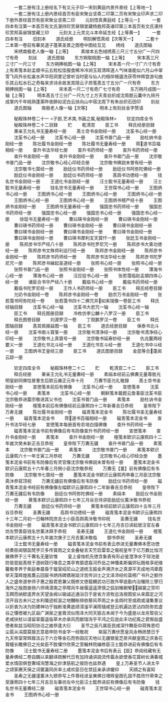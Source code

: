 <!-- { "loadSidebar": true } -->
　　一套二册有注上册经名下有又元子印一宋刻黄庭内景外景经【上等地一】
　　一套二册有注上册内景经首页有臣宋聚业坚斋二印第二页有宋聚业印声求二印下册外景经首页有臣宋聚业坚斋二印
　　元刻悟真黄庭经【上等元一】
　　一套四本有注第一本首页有文氏湛持珍赏昼锦堂藏杨敖邦英诸印第三本首页有文氏湛持珍赏邦英昼锦堂藏三印
　　元刻太上元灵北斗本命延生经【上等黄一】
　　一套四本有注
　　旧刻本
　　道氏经册
　　明刻解悟真经【次等天一】
　　二套十二本第一卷前有摹吴道子蓬莱圣景之图卷中图绘互见
　　绣线
　　道氏图轴
　　宋绣南极老人像一轴【上等】
　　素绫本五色绒绣髙三尺三寸五分广一尺四寸有奇
　　刻丝
　　道氏图轴
　　东方朔取桃图一轴【上等】
　　宋本髙三尺三寸广一尺三寸
　　东方朔捧桃图一轴【上等】
　　宋本髙一尺一寸广六寸有奇上有素笺本赵孟頫书云五粒松佳服食稀冷冷涧玉冩清晖道人气味谁能似六月山中翠雪飞风外长松畣水声华阳洞里记曾听当时密与仙人约相伴根邉洗茯苓仲辉尝游句曲乐其云松水石之奇每来求诗余故发其隠云子昂笺髙五寸五分广一尺有奇
　　东方朔捧桃图一轴【上等】
　　宋本髙一尺二寸有奇广七寸有奇
　　东万朔丹成图一轴【上等】
　　明本髙五寸三分广一尺九寸上方天青丝织成沈周题云囊中九转丹成掌内千年桃熟蓬莱昨夜醉如泥白云扶向山中宿沈周下有朱丝织石田印
　　刻丝
　　道氏图轴
　　南极老人像一轴【次等】
　　明本上有刻丝金字赞语

　　秘殿珠林卷二十一
<子部,艺术类,书画之属,秘殿珠林>
　　钦定四库全书
　　秘殿珠林卷二十二目録
　　贮
　　乾清宫
　　臣工书
　　释氏经册目録
　　果亲王允礼书无量寿经一册
　　髙士竒书金刚经一册
　　沈荃书心经一册
　　沈荃书心经一册
　　沈荃书心经一册
　　沈荃书普门品一册
　　励杜纳书金刚经一册
　　陈壮履书金刚经一册
　　陈壮履书无量寿经一册
　　蒋道书百福相经一册
　　查升书法华经七册
　　查升书药师经一册
　　查升书药师经一册
　　查升书金刚经一册
　　查升书金刚经一册
　　查升书普门品一册
　　沈宗敬书普门品一册
　　沈宗敬书心经心印经合册
　　沈宗敬书佛説未曽有经一册
　　沈宗敬书七寳经一册
　　励廷仪书药师经一册
　　励廷仪书阿弥陀佛经一册
　　励廷仪书金刚经一册
　　励廷仪书药师经一册
　　髙舆书功徳经一册
　　钱名世书金刚经一册
　　王道化书金刚经一册
　　汪士鋐书无量寿经一册
　　汪士鋐书无量寿经一册
　　钱名世书无量寿经一册
　　王世琛书心经一册
　　王图炳书心经一册
　　王图炳书心经一册
　　王图炳书心经一册
　　王图炳书心经一册
　　王图炳书心经一册
　　王图炳书心经一册
　　王图炳书楞严经十册
　　王图炳书金刚经一册
　　王图炳书无量寿经一册
　　强国忠书药师经一册
　　强国忠书药师经一册
　　强国忠书心经一册
　　强国忠书心经一册
　　强国忠书心经一册
　　徐珽书无量寿经一册
　　曹曰瑛书金刚经一册
　　曹曰瑛书金刚经一册
　　曹曰瑛书药师经一册
　　曹曰瑛书金刚经一册
　　曹曰瑛书金刚经一册
　　曹曰瑛书金刚经一册
　　曹曰瑛书金刚经一册
　　曹曰瑛书金刚经一册
　　曹曰瑛书金刚经一册
　　曹曰瑛书摩利支天寳忏一册
　　张廷玉书金刚经一册
　　陈邦彦书华严经八十册
　　陈邦彦书陀罗尼咒一册
　　陈邦彦书大乘功徳经一册
　　陈邦彦书文殊师利巡行经一册
　　陈邦彦书金刚经一册
　　陈邦彦书金刚经一册
　　陈邦彦书药师经一册
　　陈邦彦书法华经七册
　　陈邦彦书陀罗尼咒一册
　　陈邦彦书縁起圣道经一册
　　张照书心经一册
　　张照书心经一册
　　张照书普门品一册
　　张照书金刚经一册
　　张照书体性经一册
　　薄海书心经一册
　　薄海书心经一册
　　汪应铨书心经一册
　　张若霭临赵孟頫四体心经一册
　　诸臣合书华严经八十册
　　戴临书心经一册
　　戴临书药师经一册
　　戴临书陀罗尼经一册
　　王作人书药师经一册
　　臣工书
　　释氏经卷目録
　　允礽书金刚经一卷
　　陈邦彦书金刚经一卷
　　励宗万书金刚经一卷
　　张若霭书阿弥陀经一卷
　　张若霭书四十二佛咒并如来瑞像一卷臣工书
　　释氏经轴目録
　　沈荃书心经一轴
　　沈荃书大悲咒一轴
　　沈荃书心经一轴
　　臣工书
　　释氏图册目録
　　冷枚仿李公麟十八罗汉一册
　　臣工书
　　释氏图卷目録
　　刘源罗汉一卷
　　丁观鹏罗汉一卷
　　臣工书
　　释氏图轴目録
　　髙其佩揭益图一轴
　　臣工书
　　道氏经册目録
　　保泰书北斗经一册
　　沈荃书南斗寳箓一册
　　沈宗敬书清净经一册
　　沈宗敬书清净经心印经一册
　　沈宗敬书上真寳号一册
　　沈宗敬书延寿妙经一册
　　仇兆鳌两经要义一册
　　王道化书北斗经一册
　　王道化书东斗经一册
　　王道化书中斗经一册
　　王图炳书玊皇经三册
　　臣工书
　　道氏图册目録
　　金昆等合蓬阆云踪一册

　　钦定四库全书
　　秘殿珠林卷二十二
　　贮
　　乾清宫二十二
　　臣工书
　　释氏经册
　　果亲王允礼书无量夀经一册
　　素绢本经前云佛夀无量尊胜光明皇龄同佛怙冒羣生后欵云雍正元年十月
　　万夀节臣允礼敬録
　　髙士竒书金刚经一册
　　宣徳笺本前后有佛像
　　沈荃书心经一册
　　宣徳笺本
　　沈荃书心经一册
　　素笺本
　　沈荃书心经一册
　　朝鲜笺本籖题云詹事臣沈荃书臣沈宗敬恭进葢宗敬进其父书也
　　沈荃书普门品一册
　　素笺本
　　励杜讷书金刚经一册
　　檀笺本前后有佛像经前云康熈四十二年新春吉日恭祝
　　皇帝陛下万寿无疆
　　陈壮履书金刚经一册
　　磁青笺本泥金书
　　陈壮履书圣无量寿经一册
　　磁青笺本泥金书
　　蒋道书百福相经一册
　　磁青笺本泥金书
　　查升书法华经七册
　　宣徳笺本每册首有俞培白描佛像
　　查升书药师经一册
　　磁青笺本泥金书前有佛像后有韦防像查升书药师经一册
　　宣徳笺本
　　查升书金刚经一册
　　素笺本
　　查升书金刚经一册
　　檀笺本欵识云康熙四十二年嵗次癸未新正吉旦恭祝
　　皇帝陛下万夀无疆
　　查升书普门品一册
　　素笺本
　　沈宗敬书普门品一册
　　素笺本
　　沈宗敬书普门一册
　　素笺本欵识云康熙六十一年壬寅三月恭祝
　　万夀无疆
　　沈宗敬书心经心印经合册
　　墨笺本泥金书前有韦防像后有灵官像沈宗敬书佛説未曽有经一册
　　墨笺本泥金书欵识云康熙五十六年春三月朔小臣沈宗敬恭祝
　　万夀无【畺】前有佛像后有韦防像
　　沈宗敬书七寳经一册
　　墨笺本泥金书欵识云康熙丙申春三月臣沈宗敬斋沐恭冩顶祝
　　万夀无疆前有佛像后有韦防像
　　励廷仪书药师经一册
　　磁青笺本泥金书经前有佛像像左幅欵识云康熙四十二年新春吉旦恭祝
　　皇帝陛下万夀无疆后有韦防像
　　励廷仪书阿弥陀佛经一册
　　素绢本
　　励廷仪书金刚经一册
　　黄笺本欵识云康熙四十七年三月谷旦侍讲臣励廷仪薰沐敬书恭祝
　　万夀无疆
　　励廷仪书药师经一册
　　黄笺本经前欵识云康熙四十五年三月谷旦恭祝
　　圣夀无疆
　　高舆书功徳经一册
　　磁青笺本泥金书欵识云康熈四十三年二月初一日翰林院庶吉士小臣高舆斋沐敬书仰祝
　　圣夀无疆
　　钱名世书金刚经一册
　　磁青笺本泥金书欵识云康熙四十七年三月吉日讲起居注官左春坊左赞善臣钱名世薰沐拜手恭祝
　　圣寿无疆
　　王道化书金刚经一册
　　檀笺本欵识云康熈五十九年嵗次庚子三月吉薰沐敬临
　　御书恭祝
　　圣寿无疆
　　汪士鋐书无量寿经一册
　　磁青笺本泥金书前有表云恭进无量夀佛本愿功徳经奏臣闻银函梵字贝多传寳雨之文金叠秘言天竺启雷音之偈祝皇年于亿万数比恒河展佛界于三千夀名无量钦惟
　　皇上睿烛机先徳含象表有形必鉴澄净水于琼池是防皆慈挺髙枝于道树跂行喙息之类亭育靡遗翕河乔岳之神懐柔斯徧郊坛既格享祀维馨极孝养于紫庭奉晨昏于璇室绍尼山之道统玉振金声溯济水之真源平天成地鸿章霞举天藻辉煌鳯翥云回宸书炳炜碑镌琬琰泮宫传训士之文泽沛经纶蘂榜广书升之额作人之盛帝道参师子惠之殷君恩兼父既修文徳载纉武功已致外寕逾勤内治殱除三孽归海外之版图奋扬六师靖漠南之亭障风牛昼偃遥遥肃慎之弧驯雉朝翚越裳之贽叩玉闗而纳欵逺界氷天望金阙以输诚近通浴日于是省方咨牧巡洛按图安从来靡定之河流开自古未兴之水利蜃迹蛟涎之地黼帐频依藜风苹雨之乡金舆时至或疏或濬集羣议以折衷为决为防建神功于独断淮黄底绩漳滏平澜雨锸咸登云帆遍达恩沾四防弥宏虚谷之懐徳被九区益广渊泉之鉴膏流似雨泽大同天振古未闻于今为盛是以龙舟暂驻父老咸扶杖以请留翠葢遥临草木亦承风而献瑞洵乎平鸿之后逊此丰功纪鳯之君惭兹盛徳者矣兹当昭阳协洽之嵗恭逢大衍
　　圣节之辰凡属臣民咸深忭舞臣仰荷殊恩叨尘扈从涓糜莫报志意曷申防书金字一经敬祝
　　紫宸万夀伏愿皇风永畅扬慧日于九天帝室常辉廕法云于六合等金石而弥固应天地以无疆银瓮芝房共献皇图之庆香花寳幢长瞻佛日之光矣臣不胜懽忭欣荣之至翰林院编修臣汪士鋐恭进前有佛像后有韦防像
　　汪士鋐书无量寿经二册
　　墨笺本泥金书后有表云【臣】恭阅经藏有无量寿佛经二卷自魏以来翻译疏解代日有加持诵讲説流传葢永欲使香花寳树长满春城爱水情田俱登夀域洵慧海之妙津慈航之彼防也兹恭遇
　　皇上万寿圣节人进太平之颂家赓天保之词寰瀛同庆率土咸欢臣日在禁廷亲承讲幄仰
　　天顔之有喜知
　　圣寿之无疆谨薰沐九顿恭写上件尊经进呈兾佛日増辉皇图孔固不胜欣忭荣幸之至康熈四十七年三月吉旦左春坊左中允臣汪士鋐恭进前有佛像后有韦防像
　　钱名世书无量夀经二册
　　磁青笺本泥金书
　　王世琛书心经一册
　　磁青笺本泥金书
　　王图炳书心经一册
